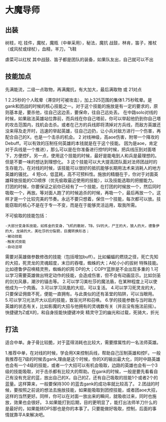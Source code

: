 # 大魔导师

## 出装
树枝，吃
挂件，魔杖，魔瓶（中单采用），秘法，魔抗
战鼓，林肯，笛子，推杖（或风杖或绿杖），血精，羊刀，飞鞋

虐菜可以红杖
其中战鼓、笛子都是团队的装备，如果队友出，自己就可以不出

## 技能加点
先满能流，二级一点取物，再满魔抗，有大加大，最后满取物
或
21对点

1 2.25秒的个人眩晕（滞空时可被攻击），加上325范围的集体1.75秒眩晕。是gank和团战的时候的核心技能之一。对于这个技能的施放是有一定的要求的，原则基本是，要杀他，往自己这边丢，要保命，往自己远处丢。
在中路solo对线的时候，如果敌法英雄站位靠前，而兵线在你自己塔前，你可以举起他扔到你自己塔的攻击范围内，找机会击杀。或者在己方的兵线即将清掉对方兵线，而敌方英雄还没来得及走开时，迅速的举起英雄，往自己边扔，让小兵对敌方进行一个伤害，再配合自己的X，也是一个击杀的机会。
2 对线神级，高aoe伤害，附带一个降攻的Debuff。可以有效的压制任何英雄的本钱就是在于这个技能。
因为是aoe，肯定对于兵线是一个推进），那么可以是在你准备进行控f的时候，把兵线压到对面塔下，方便控F。另一点，使用这个技能的时候，最好是能电到人和兵是最理想的。但是不要一味的想达到理想化。
3 这个技能可以大大提高团队面对法师团战时的生存能力。在对线的时候，该技能可以很好的抵抗能够长期用法术来消耗人的地方英雄的骚扰。
4 短cd，低蓝耗，高不可预料性。施放的精髓在于，你对于对面英雄释放技能的CD顺序（优先偷取最近使用的技能），以及技能选取的把握能力。
打团的时候，你要保证之前你已经有了一个技能，在打团的时候放一个，然后同时吸取一个，再放。等对面人跑了的时候追杀的时候，再吸一个，最后再放一个。这样才是一个比较完美的节奏。永远不要只想着，保住一个技能，每次都可以放。技能窃取的核心不是在于专一不变，而是在于能够灵活运用，取我所需。

不可偷取的技能包括：    

    -大部分变身系技能，如炼金的变身，飞机的散射，TB，SV的大，尸王的大，狼人的大，德鲁伊的大，龙骑的大，美杜莎的分裂箭，巨魔转换形态；
    -被动技能
    -触发式技能
    -自动法球
需要对英雄做参数修改的技能（包括增加buff）。比如蝙蝠的燃烧之径，死亡先知的大招，死灵龙的灵魂超度，末日的吞噬，蜘蛛的大；A杖小小的拔树
特殊技能。比如德鲁伊召唤精灵熊，蜘蛛的织网
DP的大；COPY蓝胖是不会出现多重的
1.可以学习需要英雄做出特定动作的技能，会造成伤害，但不会有动画显示。比如剑圣的剑刃风暴，潮汐的锚击等。
    2.可以学习美杜莎的魔法盾，在某种程度上可以使他成为一个肉盾。
    3.可以学习凤凰的大招，可以复活。
    4.可以学习死灵龙的大，只要保证佣兽不死，便能一直拥有。与此类似的还有圣堂的陷阱，可以当眼用。
    5.可以学习光法开大以后的技能，致盲光环和召唤。
    6.学的技能参数与当时敌方英雄的状态有关，比如影魔的大招与他拥有的灵魂数有关（并且没有施法前摇）。
快捷键为Z或X的，和自身技能快捷键冲突
精灵守卫的幽光和过载，死骑大，折光

## 打法
适合中单。身子骨比较脆，对于蓝得消耗也比较大，需要撑属性的一名法师英雄。

1.推荐中单，在对线的时候，学会用X来控制兵线，帮助自己压制英雄和控F。一般我推荐在7级的时候去gank,理由是这个时候，你的X的输出最大化，同时中路英雄也会有一个4级的技能，或者一个大招可以有机会吸取，边路的英雄也会有一个3级的技能吸取，对于击杀都有比较大的帮助。在gank的时候，一般是要先看看自己有没有充足的蓝，放出自己的X，自己的Z，还有自己吸取的技能1个或者2个的蓝量。这样算来，一般要保持300 的蓝去gank的成功率就比较高了。
2.团战的时候，要按照之前说的想法去施放技能，如果能吸取到团控技能，或者团aoe大招，这样的当然更好。同样，你可以在对面一放出来的瞬间，就吸收过来，同时也施放，效果也会很好。
3.如果能打到后期，目的更明显了，能打出法师羊刀什么的是最好的，如果能转DPS那也是你的本事了。只要能做好吸取，控制，后面的事情就靠平A来解决吧。
